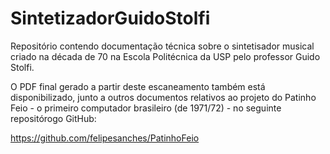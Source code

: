 # SintetizadorGuidoStolfi
Repositório contendo documentação técnica sobre o sintetisador musical criado na década de 70 na Escola Politécnica da USP pelo professor Guido Stolfi.

O PDF final gerado a partir deste escaneamento também está disponibilizado, junto a outros documentos relativos ao projeto do Patinho Feio - o primeiro computador brasileiro (de 1971/72) - no seguinte repositórogo GitHub:

https://github.com/felipesanches/PatinhoFeio
